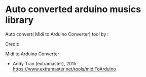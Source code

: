 # Auto converted arduino musics library

Auto convert( Midi to Arduino Converter) tool by :

Credit:

  Midi to Arduino Converter
  - Andy Tran (extramaster), 2015
  https://www.extramaster.net/tools/midiToArduino
